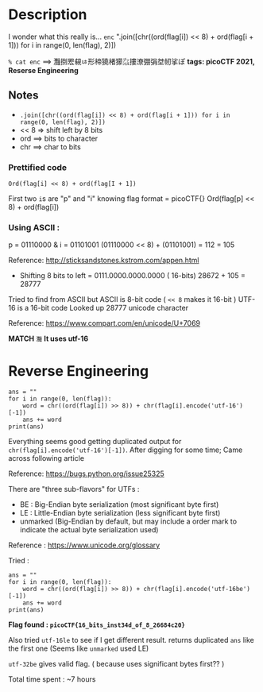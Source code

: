 # Description
I wonder what this really is... `enc` 
".join([chr((ord(flag[i]) << 8) + ord(flag[i + 1])) for i in range(0, len(flag), 2)])

`% cat enc` ==> 灩捯䍔䙻ㄶ形楴獟楮獴㌴摟潦弸弲㘶㠴挲ぽ
**tags: picoCTF 2021, Reserse Engineering**

## Notes
- `.join([chr((ord(flag[i]) << 8) + ord(flag[i + 1])) for i in range(0, len(flag), 2)])`
- << 8 => shift left by 8 bits
- ord ==> bits to character
- chr ==> char to bits 

### Prettified code
```For I in range( 0, len(flag), 2)
Ord(flag[i] << 8) + ord(flag[I + 1])
```

First two `i`s are "p" and "i" knowing flag format = picoCTF{}
Ord(flag[p] << 8) + ord(flag[i])

### Using ASCII :
p = 01110000 & i = 01101001
(01110000 << 8) + (01101001)
= 112                    = 105

Reference: http://sticksandstones.kstrom.com/appen.html

- Shifting 8 bits to left = 0111.0000.0000.0000 ( 16-bits)
28672 + 105  = 28777

Tried to find from ASCII but ASCII is 8-bit code ( `<< 8` makes it 16-bit )
UTF-16 is a 16-bit code
Looked up 28777 unicode character

Reference: https://www.compart.com/en/unicode/U+7069

**MATCH** `灩`
**It uses utf-16**

# Reverse Engineering
```flag = "灩捯䍔䙻ㄶ形楴獟楮獴㌴摟潦弸弲㘶㠴挲ぽ"
ans = ""
for i in range(0, len(flag)):
    word = chr((ord(flag[i]) >> 8)) + chr(flag[i].encode('utf-16')[-1])
    ans += word
print(ans)
```

Everything seems good getting duplicated output for `chr(flag[i].encode('utf-16')[-1])`.
After digging for some time; Came across following article

Reference: https://bugs.python.org/issue25325

There are "three sub-flavors" for UTFs :
- BE : Big-Endian byte serialization (most significant byte first)
- LE : Little-Endian byte serialization (less significant byte first)
- unmarked (Big-Endian by default, but may include a order mark to indicate the actual byte serialization used)

Reference : https://www.unicode.org/glossary

Tried :

```flag = "灩捯䍔䙻ㄶ形楴獟楮獴㌴摟潦弸弲㘶㠴挲ぽ"
ans = ""
for i in range(0, len(flag)):
    word = chr((ord(flag[i]) >> 8)) + chr(flag[i].encode('utf-16be')[-1])
    ans += word
print(ans)
```

**Flag found : `picoCTF{16_bits_inst34d_of_8_26684c20}`**

Also tried `utf-16le` to see if I get different result.
returns duplicated `ans` like the first one (Seems like `unmarked` used LE)

`utf-32be` gives valid flag. ( because uses significant bytes first?? )

Total time spent : ~7 hours

